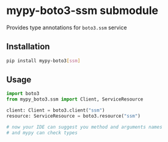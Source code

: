 # mypy-boto3-ssm submodule

Provides type annotations for `boto3.ssm` service

## Installation

```bash
pip install mypy-boto3[ssm]
```

## Usage

```python
import boto3
from mypy_boto3.ssm import Client, ServiceResource

client: Client = boto3.client("ssm")
resource: ServiceResource = boto3.resource("ssm")

# now your IDE can suggest you method and arguments names
# and mypy can check types
```

